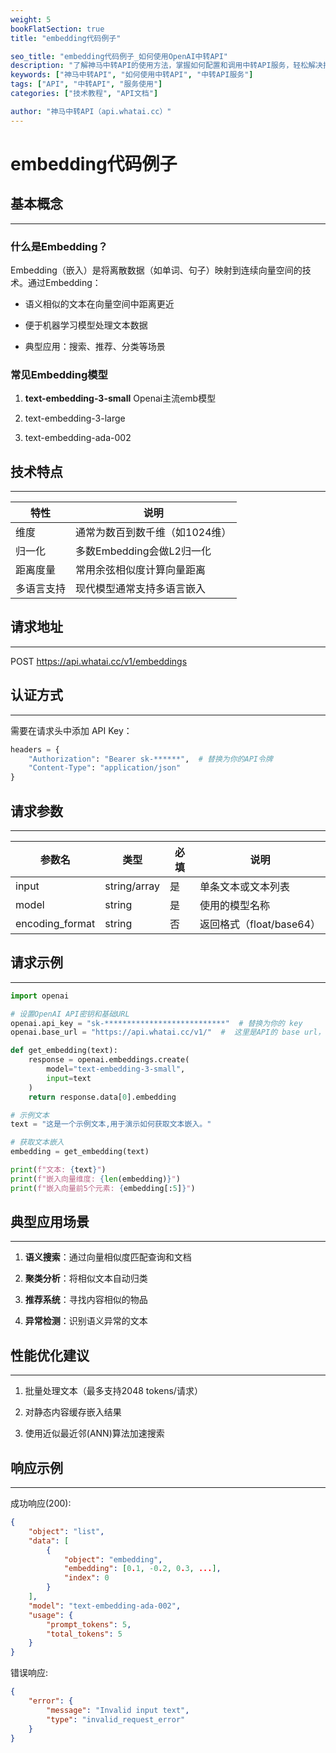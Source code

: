 ```yaml
---
weight: 5
bookFlatSection: true
title: "embedding代码例子"

seo_title: "embedding代码例子_如何使用OpenAI中转API"
description: "了解神马中转API的使用方法，掌握如何配置和调用中转API服务，轻松解决接口调用难题。"
keywords: ["神马中转API", "如何使用中转API", "中转API服务"]
tags: ["API", "中转API", "服务使用"]
categories: ["技术教程", "API文档"]

author: "神马中转API（api.whatai.cc）"
---
```


# embedding代码例子


## **基本概念**
---

### **什么是Embedding？**


Embedding（嵌入）是将离散数据（如单词、句子）映射到连续向量空间的技术。通过Embedding：

*   语义相似的文本在向量空间中距离更近

*   便于机器学习模型处理文本数据

*   典型应用：搜索、推荐、分类等场景

### **常见Embedding模型**


1.   **text-embedding-3-small** Openai主流emb模型

2.   text-embedding-3-large

3.   text-embedding-ada-002

## **技术特点**
---

| **特性** | **说明** |
| --- | --- |
| 维度 | 通常为数百到数千维（如1024维） |
| 归一化 | 多数Embedding会做L2归一化 |
| 距离度量 | 常用余弦相似度计算向量距离 |
| 多语言支持 | 现代模型通常支持多语言嵌入 |

## **请求地址**
---

POST https://api.whatai.cc/v1/embeddings

## **认证方式**
---

需要在请求头中添加 API Key：

```python
headers = {
    "Authorization": "Bearer sk-******",  # 替换为你的API令牌
    "Content-Type": "application/json"
}
```


## **请求参数**
---

| **参数名** | **类型** | **必填** | **说明** |
| --- | --- | --- | --- |
| input | string/array | 是 | 单条文本或文本列表 |
| model | string | 是 | 使用的模型名称 |
| encoding_format | string | 否 | 返回格式（float/base64） |

## **请求示例**
---

```python
import openai

# 设置OpenAI API密钥和基础URL
openai.api_key = "sk-***************************"  # 替换为你的 key
openai.base_url = "https://api.whatai.cc/v1/"  #  这里是API的 base url，注意这里v1后面需要/，最后的 / 很容易漏掉。

def get_embedding(text):
    response = openai.embeddings.create(
        model="text-embedding-3-small",
        input=text
    )
    return response.data[0].embedding

# 示例文本
text = "这是一个示例文本,用于演示如何获取文本嵌入。"

# 获取文本嵌入
embedding = get_embedding(text)

print(f"文本: {text}")
print(f"嵌入向量维度: {len(embedding)}")
print(f"嵌入向量前5个元素: {embedding[:5]}")

```

## **典型应用场景**
---

1.   **语义搜索**：通过向量相似度匹配查询和文档

2.   **聚类分析**：将相似文本自动归类

3.   **推荐系统**：寻找内容相似的物品

4.   **异常检测**：识别语义异常的文本

## **性能优化建议**
---

1.   批量处理文本（最多支持2048 tokens/请求）

2.   对静态内容缓存嵌入结果

3.   使用近似最近邻(ANN)算法加速搜索

## **响应示例**
---

成功响应(200):

```json
{
    "object": "list",
    "data": [
        {
            "object": "embedding",
            "embedding": [0.1, -0.2, 0.3, ...],
            "index": 0
        }
    ],
    "model": "text-embedding-ada-002",
    "usage": {
        "prompt_tokens": 5,
        "total_tokens": 5
    }
}
```

错误响应:

```json
{
    "error": {
        "message": "Invalid input text",
        "type": "invalid_request_error"
    }
}
```
